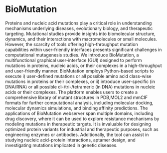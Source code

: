 # BioMutation
Proteins and nucleic acid mutations play a critical role in understanding mechanisms underlying diseases, evolutionary biology, and therapeutic targeting. Mutational studies provide insights into biomolecular structure, dynamics, and their interactions with macromolecules or small molecules. However, the scarcity of tools offering high-throughput mutation capabilities within user-friendly interfaces presents significant challenges in computational mutagenesis studies. We introduce BioMutation, a multifunctional graphical user-interface (GUI) designed to perform mutations in proteins, nucleic acids, or their complexes in a high-throughput and user-friendly manner. BioMutation employs Python-based scripts to execute i) user-defined mutations or all possible amino acid class-wise mutations in proteins or their complexes, or ii) introduce user-specific (in DNA/RNA) or all possible di-/tri-/tetrameric (in DNA) mutations in nucleic acids or their complexes. The platform enables users to create a comprehensive library of mutant structures in PDB,MOL2 and mmCIF  formats for further computational analysis, including molecular docking, molecular dynamics simulations, and binding affinity predictions. The applications of BioMutation webserver span multiple domains, including drug discovery, where it can be used to explore resistance mechanisms by modeling mutations in therapeutic targets. It is invaluable for designing optimized protein variants for industrial and therapeutic purposes, such as engineering enzymes or antibodies. Additionally, the tool can assist in studying nucleic acid-protein interactions, aptamer design, and investigating mutations implicated in genetic diseases. 
